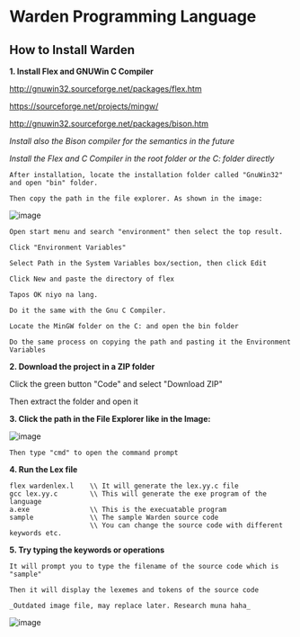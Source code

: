 # Warden Programming Language

## How to Install Warden
__1. Install Flex and GNUWin C Compiler__

http://gnuwin32.sourceforge.net/packages/flex.htm

https://sourceforge.net/projects/mingw/

http://gnuwin32.sourceforge.net/packages/bison.htm

*Install also the Bison compiler for the semantics in the future*

*Install the Flex and C Compiler in the root folder or the C: folder directly*

    After installation, locate the installation folder called "GnuWin32" and open "bin" folder.

    Then copy the path in the file explorer. As shown in the image:

![image](https://user-images.githubusercontent.com/77821151/151989936-e5210c83-8c81-483c-b2f3-672b22a15d0f.png)

    Open start menu and search "environment" then select the top result.

    Click "Environment Variables"

    Select Path in the System Variables box/section, then click Edit

    Click New and paste the directory of flex

    Tapos OK niyo na lang.

    Do it the same with the Gnu C Compiler.

    Locate the MinGW folder on the C: and open the bin folder

    Do the same process on copying the path and pasting it the Environment Variables
    

__2. Download the project in a ZIP folder__

Click the green button "Code" and select "Download ZIP"

Then extract the folder and open it

__3. Click the path in the File Explorer like in the Image:__

![image](https://user-images.githubusercontent.com/77821151/151991528-04fd7671-b18a-4228-8141-780b428a7d46.png)

    Then type "cmd" to open the command prompt
    
    
__4. Run the Lex file__
```
flex wardenlex.l    \\ It will generate the lex.yy.c file
gcc lex.yy.c        \\ This will generate the exe program of the language
a.exe               \\ This is the execuatable program
sample              \\ The sample Warden source code
                    \\ You can change the source code with different keywords etc.
```
__5. Try typing the keywords or operations__

    It will prompt you to type the filename of the source code which is "sample"
    
    Then it will display the lexemes and tokens of the source code
    
    _Outdated image file, may replace later. Research muna haha_
    
![image](https://user-images.githubusercontent.com/77821151/151992676-21d8070e-06e7-442f-92a0-61d515a45cfb.png)
